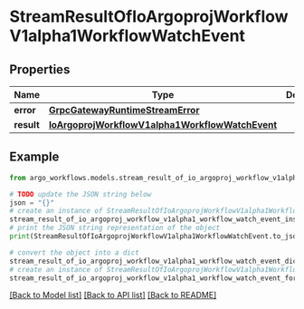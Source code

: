 # StreamResultOfIoArgoprojWorkflowV1alpha1WorkflowWatchEvent


## Properties

Name | Type | Description | Notes
------------ | ------------- | ------------- | -------------
**error** | [**GrpcGatewayRuntimeStreamError**](GrpcGatewayRuntimeStreamError.md) |  | [optional] 
**result** | [**IoArgoprojWorkflowV1alpha1WorkflowWatchEvent**](IoArgoprojWorkflowV1alpha1WorkflowWatchEvent.md) |  | [optional] 

## Example

```python
from argo_workflows.models.stream_result_of_io_argoproj_workflow_v1alpha1_workflow_watch_event import StreamResultOfIoArgoprojWorkflowV1alpha1WorkflowWatchEvent

# TODO update the JSON string below
json = "{}"
# create an instance of StreamResultOfIoArgoprojWorkflowV1alpha1WorkflowWatchEvent from a JSON string
stream_result_of_io_argoproj_workflow_v1alpha1_workflow_watch_event_instance = StreamResultOfIoArgoprojWorkflowV1alpha1WorkflowWatchEvent.from_json(json)
# print the JSON string representation of the object
print(StreamResultOfIoArgoprojWorkflowV1alpha1WorkflowWatchEvent.to_json())

# convert the object into a dict
stream_result_of_io_argoproj_workflow_v1alpha1_workflow_watch_event_dict = stream_result_of_io_argoproj_workflow_v1alpha1_workflow_watch_event_instance.to_dict()
# create an instance of StreamResultOfIoArgoprojWorkflowV1alpha1WorkflowWatchEvent from a dict
stream_result_of_io_argoproj_workflow_v1alpha1_workflow_watch_event_form_dict = stream_result_of_io_argoproj_workflow_v1alpha1_workflow_watch_event.from_dict(stream_result_of_io_argoproj_workflow_v1alpha1_workflow_watch_event_dict)
```
[[Back to Model list]](../README.md#documentation-for-models) [[Back to API list]](../README.md#documentation-for-api-endpoints) [[Back to README]](../README.md)


